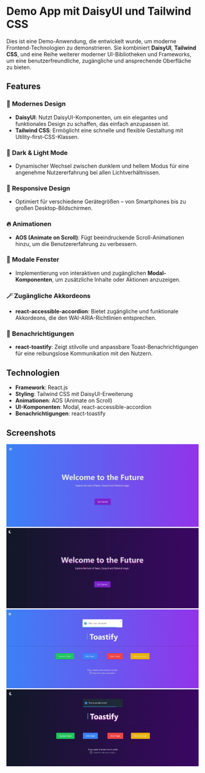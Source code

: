 # **Demo App mit DaisyUI und Tailwind CSS**

Dies ist eine Demo-Anwendung, die entwickelt wurde, um moderne Frontend-Technologien zu demonstrieren. Sie kombiniert **DaisyUI**, **Tailwind CSS**, und eine Reihe weiterer moderner UI-Bibliotheken und Frameworks, um eine benutzerfreundliche, zugängliche und ansprechende Oberfläche zu bieten. 

## **Features**

### 🌟 **Modernes Design**
- **DaisyUI**: Nutzt DaisyUI-Komponenten, um ein elegantes und funktionales Design zu schaffen, das einfach anzupassen ist.
- **Tailwind CSS**: Ermöglicht eine schnelle und flexible Gestaltung mit Utility-first-CSS-Klassen.

### 🎨 **Dark & Light Mode**
- Dynamischer Wechsel zwischen dunklem und hellem Modus für eine angenehme Nutzererfahrung bei allen Lichtverhältnissen.

### 📱 **Responsive Design**
- Optimiert für verschiedene Gerätegrößen – von Smartphones bis zu großen Desktop-Bildschirmen.

### 🔥 **Animationen**
- **AOS (Animate on Scroll)**: Fügt beeindruckende Scroll-Animationen hinzu, um die Benutzererfahrung zu verbessern.

### 🔐 **Modale Fenster**
- Implementierung von interaktiven und zugänglichen **Modal-Komponenten**, um zusätzliche Inhalte oder Aktionen anzuzeigen.

### 🪄 **Zugängliche Akkordeons**
- **react-accessible-accordion**: Bietet zugängliche und funktionale Akkordeons, die den WAI-ARIA-Richtlinien entsprechen.

### 📢 **Benachrichtigungen**
- **react-toastify**: Zeigt stilvolle und anpassbare Toast-Benachrichtigungen für eine reibungslose Kommunikation mit den Nutzern.

## **Technologien**

- **Framework**: React.js
- **Styling**: Tailwind CSS mit DaisyUI-Erweiterung
- **Animationen**: AOS (Animate on Scroll)
- **UI-Komponenten**: Modal, react-accessible-accordion
- **Benachrichtigungen**: react-toastify

## **Screenshots**
![app-screenshot-1](image.png)
![app-screenshot-2](image2.png)
![app-screenshot-3](image1.png)
![app-screenshot-4](image3.png)


